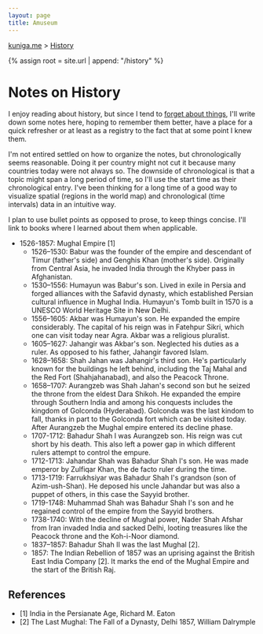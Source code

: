 ```yaml
---
layout: page
title: Amuseum
---
```


<p>
  <a href="{{ site.url }}">kuniga.me</a> > <a href="{{ site.url }}/history">History</a>
</p>

{% assign root = site.url | append: "/history" %}

# Notes on History 

I enjoy reading about history, but since I tend to [forget about things](https://www.kuniga.me/blog/2022/12/27/on-memory.html), I'll write down some notes here, hoping to remember them better, have a place for a quick refresher or at least as a registry to the fact that at some point I knew them.

I'm not entired settled on how to organize the notes, but chronologically seems reasonable. Doing it per country might not cut it because many countries today were not always so. The downside of chronological is that a topic might span a long period of time, so I'll use the start time as their chronological entry. I've been thinking for a long time of a good way to visualize spatial (regions in the world map) and chronological (time intervals) data in an intuitive way.


I plan to use bullet points as opposed to prose, to keep things concise. I'll link to books where I learned about them when applicable.

* 1526-1857: Mughal Empire [1]
  * 1526–1530: Babur was the founder of the empire and descendant of Timur (father's side) and Genghis Khan (mother's side). Originally from Central Asia, he invaded India through the Khyber pass in Afghanistan.
  * 1530–1556: Humayun was Babur's son. Lived in exile in Persia and forged alliances with the Safavid dynasty, which established Persian cultural influence in Mughal India. Humayun's Tomb built in 1570 is a UNESCO World Heritage Site in New Delhi.
  * 1556–1605: Akbar was Humayun's son. He expanded the empire considerably. The capital of his reign was in Fatehpur Sikri, which one can visit today near Agra. Akbar was a religious pluralist.
  * 1605–1627: Jahangir was Akbar's son. Neglected his duties as a ruler. As opposed to his father, Jahangir favored Islam.
  * 1628–1658: Shah Jahan was Jahangir's third son. He's particularly known for the buildings he left behind, including the Taj Mahal and the Red Fort (Shahjahanabad), and also the Peacock Throne.
  * 1658–1707: Aurangzeb was Shah Jahan's second son but he seized the throne from the eldest Dara Shikoh. He expanded the empire through Southern India and among his conquests includes the kingdom of Golconda (Hyderabad). Golconda was the last kindom to fall, thanks in part to the Golconda fort which can be visited today. After Aurangzeb the Mughal empire entered its decline phase.
  * 1707-1712: Bahadur Shah I was Aurangzeb son. His reign was cut short by his death. This also left a power gap in which different rulers attempt to control the empure.
  * 1712-1713: Jahandar Shah was Bahadur Shah I's son. He was made emperor by Zulfiqar Khan, the de facto ruler during the time.
  * 1713-1719: Farrukhsiyar was Bahadur Shah I's grandson (son of Azim-ush-Shan). He deposed his uncle Jahandar but was also a puppet of others, in this case the Sayyid brother.
  * 1719-1748: Muhammad Shah was Bahadur Shah I's son and he regained control of the empire from the Sayyid brothers.
  * 1738-1740: With the decline of Mughal power, Nader Shah Afshar from Iran invaded India and sacked Delhi, looting treasures like the Peacock throne and the Koh-i-Noor diamond.
  * 1837–1857: Bahadur Shah II was the last Mughal [2]. 
  * 1857: The Indian Rebellion of 1857 was an uprising against the British East India Company [2]. It marks the end of the Mughal Empire and the start of the British Raj.



## References

* [1] India in the Persianate Age, Richard M. Eaton
* [2] The Last Mughal: The Fall of a Dynasty, Delhi 1857, William Dalrymple